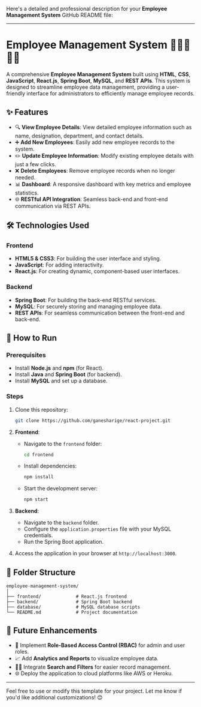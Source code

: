 Here's a detailed and professional description for your **Employee Management System** GitHub README file:

---

# Employee Management System 🏢👨‍💼👩‍💼

A comprehensive **Employee Management System** built using **HTML**, **CSS**, **JavaScript**, **React.js**, **Spring Boot**, **MySQL**, and **REST APIs**. This system is designed to streamline employee data management, providing a user-friendly interface for administrators to efficiently manage employee records.

## ✨ Features
- 🔍 **View Employee Details**: View detailed employee information such as name, designation, department, and contact details.  
- ➕ **Add New Employees**: Easily add new employee records to the system.  
- ✏️ **Update Employee Information**: Modify existing employee details with just a few clicks.  
- ❌ **Delete Employees**: Remove employee records when no longer needed.  
- 📊 **Dashboard**: A responsive dashboard with key metrics and employee statistics.  
- 🌐 **RESTful API Integration**: Seamless back-end and front-end communication via REST APIs.  

## 🛠️ Technologies Used
### Frontend
- **HTML5 & CSS3**: For building the user interface and styling.  
- **JavaScript**: For adding interactivity.  
- **React.js**: For creating dynamic, component-based user interfaces.  

### Backend
- **Spring Boot**: For building the back-end RESTful services.  
- **MySQL**: For securely storing and managing employee data.  
- **REST APIs**: For seamless communication between the front-end and back-end.  

## 🚀 How to Run
### Prerequisites
- Install **Node.js** and **npm** (for React).  
- Install **Java** and **Spring Boot** (for backend).  
- Install **MySQL** and set up a database.

### Steps
1. Clone this repository:  
   ```bash
   git clone https://github.com/ganesharige/react-project.git
   ```
2. **Frontend**:
   - Navigate to the `frontend` folder:  
     ```bash
     cd frontend
     ```  
   - Install dependencies:  
     ```bash
     npm install
     ```  
   - Start the development server:  
     ```bash
     npm start
     ```
3. **Backend**:
   - Navigate to the `backend` folder.  
   - Configure the `application.properties` file with your MySQL credentials.  
   - Run the Spring Boot application.  

4. Access the application in your browser at `http://localhost:3000`.

## 📂 Folder Structure
```
employee-management-system/
│
├── frontend/             # React.js frontend
├── backend/              # Spring Boot backend
├── database/             # MySQL database scripts
└── README.md             # Project documentation
```

## 🔮 Future Enhancements
- 🧠 Implement **Role-Based Access Control (RBAC)** for admin and user roles.  
- 📈 Add **Analytics and Reports** to visualize employee data.  
- 🕵️‍♂️ Integrate **Search and Filters** for easier record management.  
- 🌐 Deploy the application to cloud platforms like AWS or Heroku.  

---

Feel free to use or modify this template for your project. Let me know if you'd like additional customizations! 😊
